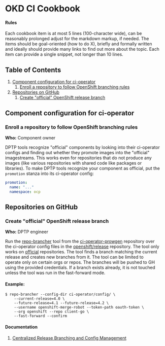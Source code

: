 # OKD CI Cookbook

#### Rules

Each cookbook item is at most 5 lines (100-character wide), can be reasonably prolonged adjust for
the markdown markup, if needed. The items should be goal-oriented (how to do X), briefly and
formally written and ideally should provide many links to find out more about the topic. Each item
can provide a single snippet, not longer than 10 lines.


## Table of Contents

1. [Component configuration for ci-operator](#component-configuration-for-ci-operator)
    1. [Enroll a repository to follow OpenShift branching rules](#enroll-a-repository-to-follow-openshift-branching-rules)
2. [Repositories on GitHub](#repositories-on-github)
    1. [Create "official" OpenShift release branch](#create-official-openshift-release-branch)

## Component configuration for ci-operator

### Enroll a repository to follow OpenShift branching rules

**Who:** Component owner

DPTP tools recognize "official" components by looking into their ci-operator configs and finding out
whether they promote images into the "official" imagestreams. This works even for repositories that
do not produce any images (like various repositories with shared code like packages or libraries).
To make DPTP tools recognize your component as official, put the `promotion` stanza into its
ci-operator config:

```yaml
promotion:
  name: "..."
  namespace: ocp
```

## Repositories on GitHub

### Create "official" OpenShift release branch

**Who:** DPTP engineer

Run the [repo-brancher](https://github.com/openshift/ci-operator-prowgen/tree/master/cmd/repo-brancher)
tool from the [ci-operator-prowgen](https://github.com/openshift/ci-operator-prowgen) repository
over the ci-operator config files in the [openshift/release](https://github.com/openshift/ci-operator-prowgen)
repository. The tool only works on [official](#enroll-a-repository-to-follow-openshift-branching-rules)
repositories. The tool finds a branch matching the current release and creates new branches from it.
The tool can be limited to operate only on certain orgs or repos. The branches will be pushed to GH
using the provided credentials. If a branch exists already, it is not touched unless the tool
was run in the fast-forward mode. 

#### Example:
```
$ repo-brancher --config-dir ci-operator/config/ \
    --current-release=4.0 \
    --future-release=4.1 --future-release=4.2 \
    --username openshift-merge-robot --token-path oauth-token \
    --org openshift --repo client-go \
    --fast-forward --confirm
```

#### Documentation

1. [Centralized Release Branching and Config Management](https://docs.google.com/document/d/1USkRjWPVxsRZNLG5BRJnm5Q1LSk-NtBgrxl2spFRRU8/edit#heading=h.3myk8y4544sk)
